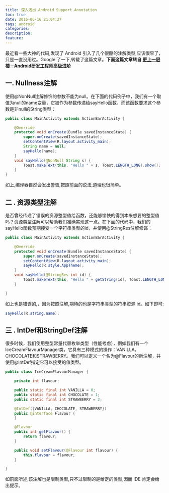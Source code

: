 ```yaml
---
title: 深入浅出 Android Support Annotation
toc: true
date: 2016-06-16 21:04:27
tags: android
categories:
description:
feature:
---
```


最近看一些大神的代码,发现了 Android 引入了几个很酷的注解类型,应该很早了，只是一直没用过。Google 了一下,转载了这篇文章。**下面这篇文章转自 [更上一层楼－Android研发工程师高级进阶](https://asce1885.gitbooks.io/android-rd-senior-advanced/content/shen_ru_qian_chu_android_support_annotations.html)**

##  一.  Nullness注解

使用@NonNull注解修饰的参数不能为null。在下面的代码例子中，我们有一个取值为null的name变量，它被作为参数传递给sayHello函数，而该函数要求这个参数是非null的String类型：

``` java
public class MainActivity extends ActionBarActivity {

    @Override
    protected void onCreate(Bundle savedInstanceState) {
        super.onCreate(savedInstanceState);
        setContentView(R.layout.activity_main);
        String name = null;
        sayHello(name);
    }
    void sayHello(@NonNull String s) {
        Toast.makeText(this, "Hello " + s, Toast.LENGTH_LONG).show();
    }
}
```

如上,编译器自然会发出警告,按照前面的说法,道理也很简单。

## 二 . 资源类型注解

是否曾经传递了错误的资源整型值给函数，还能够愉快的得到本来想要的整型值吗？资源类型注解可以帮助我们准确实现这一点。在下面的代码中，我们的sayHello函数预期接受一个字符串类型的id，并使用@StringRes注解修饰：

``` java
public class MainActivity extends ActionBarActivity {

    @Override
    protected void onCreate(Bundle savedInstanceState) {
        super.onCreate(savedInstanceState);
        setContentView(R.layout.activity_main);
        sayHello(R.style.AppTheme);
    }
    void sayHello(@StringRes int id) {
        Toast.makeText(this, "Hello " + getString(id), Toast.LENGTH_LONG).show();
    }

}
```

如上也是错误的,，因为按照注解,期待的也是字符串类型的符串资源 id。如下即可:

```java
sayHello(R.string.name);
```



## 三 .  IntDef和StringDef注解

很多时候，我们使用整型常量代替枚举类型（性能考虑），例如我们有一个IceCreamFlavourManager类，它具有三种模式的操作：VANILLA，CHOCOLATE和STRAWBERRY。我们可以定义一个名为@Flavour的新注解，并使用@IntDef指定它可以接受的值类型。

``` java
public class IceCreamFlavourManager {

    private int flavour;

    public static final int VANILLA = 0;
    public static final int CHOCOLATE = 1;
    public static final int STRAWBERRY = 2;

    @IntDef({VANILLA, CHOCOLATE, STRAWBERRY})
    public @interface Flavour {
    }

    @Flavour
    public int getFlavour() {
        return flavour;
    }

    public void setFlavour(@Flavour int flavour) {
        this.flavour = flavour;
    }

}
```

如前面所述,该注解也是限制类型,只不过限制的是给定的类型,因而 IDE 肯定会给出提示。